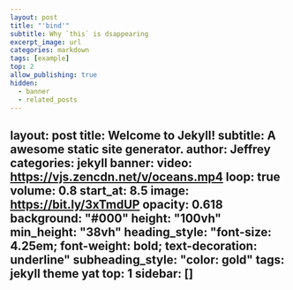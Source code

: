 ```yaml
---
layout: post
title: "'bind'"
subtitle: Why `this` is dsappearing
excerpt_image: url
categories: markdown
tags: [example]
top: 2
allow_publishing: true
hidden:
  - banner
  - related_posts
---
```

layout: post
title: Welcome to Jekyll!
subtitle: A awesome static site generator.
author: Jeffrey
categories: jekyll
banner:
    video: https://vjs.zencdn.net/v/oceans.mp4
    loop: true
    volume: 0.8
    start_at: 8.5
    image: https://bit.ly/3xTmdUP
    opacity: 0.618
    background: "#000"
    height: "100vh"
    min_height: "38vh"
    heading_style: "font-size: 4.25em; font-weight: bold; text-decoration: underline"
    subheading_style: "color: gold"
tags: jekyll theme yat
top: 1
sidebar: []
---
